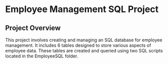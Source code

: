 # Employee Management SQL Project
## Project Overview
This project involves creating and managing an SQL database for employee management. It includes 6 tables designed to store various aspects of employee data. These tables are created and queried using two SQL scripts located in the EmployeeSQL folder. 
